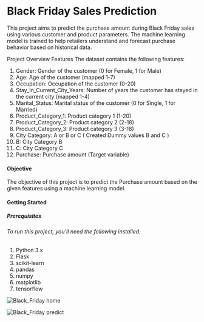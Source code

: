 # Black Friday Sales Prediction
This project aims to predict the purchase amount during Black Friday sales using various customer and product parameters. The machine learning model is trained to help retailers understand and forecast purchase behavior based on historical data.

Project Overview
Features
The dataset contains the following features:

1. Gender: Gender of the customer (0 for Female, 1 for Male)
2. Age: Age of the customer (mapped 1-7)
3. Occupation: Occupation of the customer (0-20)
4. Stay_In_Current_City_Years: Number of years the customer has stayed in the current city (mapped 1-4)
5. Marital_Status: Marital status of the customer (0 for Single, 1 for Married)
6. Product_Category_1: Product category 1 (1-20)
7. Product_Category_2: Product category 2 (2-18)
8. Product_Category_3: Product category 3 (3-18)
9. City Category: A or B or C  ( Created Dummy values B and C )
10. B: City Category B
11. C: City Category C
12. Purchase: Purchase amount (Target variable)

#### Objective
The objective of this project is to predict the Purchase amount based on the given features using a machine learning model.

#### Getting Started
##### Prerequisites
###### To run this project, you'll need the following installed:

1. Python 3.x
2. Flask
3. scikit-learn
4. pandas
5. numpy
6. matplotlib
7. tensorflow


![Black_Friday home](https://github.com/user-attachments/assets/640bf5aa-e2bf-4c91-9efc-ac5104a0d797)

![Black_Friday predict](https://github.com/user-attachments/assets/02224bf1-083d-4a5e-ad0a-c137baa53e59)


